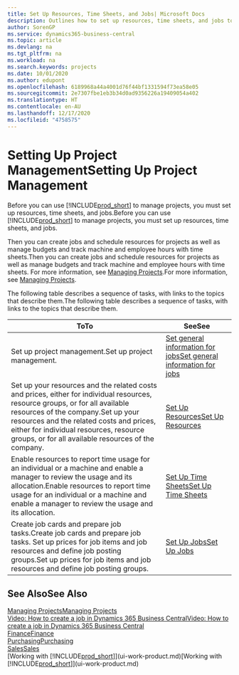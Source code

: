 ```yaml
---
title: Set Up Resources, Time Sheets, and Jobs| Microsoft Docs
description: Outlines how to set up resources, time sheets, and jobs to manage projects.
author: SorenGP
ms.service: dynamics365-business-central
ms.topic: article
ms.devlang: na
ms.tgt_pltfrm: na
ms.workload: na
ms.search.keywords: projects
ms.date: 10/01/2020
ms.author: edupont
ms.openlocfilehash: 6189968a44a4001d76f44bf1331594f73ea58e05
ms.sourcegitcommit: 2e7307fbe1eb3b34d0ad9356226a19409054a402
ms.translationtype: HT
ms.contentlocale: en-AU
ms.lasthandoff: 12/17/2020
ms.locfileid: "4758575"
---
```

# <a name="setting-up-project-management"></a><span data-ttu-id="223f6-103">Setting Up Project Management</span><span class="sxs-lookup"><span data-stu-id="223f6-103">Setting Up Project Management</span></span>
<span data-ttu-id="223f6-104">Before you can use [!INCLUDE[prod_short](includes/prod_short.md)] to manage projects, you must set up resources, time sheets, and jobs.</span><span class="sxs-lookup"><span data-stu-id="223f6-104">Before you can use [!INCLUDE[prod_short](includes/prod_short.md)] to manage projects, you must set up resources, time sheets, and jobs.</span></span>

<span data-ttu-id="223f6-105">Then you can create jobs and schedule resources for projects as well as manage budgets and track machine and employee hours with time sheets.</span><span class="sxs-lookup"><span data-stu-id="223f6-105">Then you can create jobs and schedule resources for projects as well as manage budgets and track machine and employee hours with time sheets.</span></span> <span data-ttu-id="223f6-106">For more information, see [Managing Projects](projects-manage-projects.md).</span><span class="sxs-lookup"><span data-stu-id="223f6-106">For more information, see [Managing Projects](projects-manage-projects.md).</span></span>  

<span data-ttu-id="223f6-107">The following table describes a sequence of tasks, with links to the topics that describe them.</span><span class="sxs-lookup"><span data-stu-id="223f6-107">The following table describes a sequence of tasks, with links to the topics that describe them.</span></span>

| <span data-ttu-id="223f6-108">To</span><span class="sxs-lookup"><span data-stu-id="223f6-108">To</span></span> | <span data-ttu-id="223f6-109">See</span><span class="sxs-lookup"><span data-stu-id="223f6-109">See</span></span> |
| --- | --- |
| <span data-ttu-id="223f6-110">Set up project management.</span><span class="sxs-lookup"><span data-stu-id="223f6-110">Set up project management.</span></span>|[<span data-ttu-id="223f6-111">Set general information for jobs</span><span class="sxs-lookup"><span data-stu-id="223f6-111">Set general information for jobs</span></span>](projects-how-setup-jobs.md#to-set-general-information-for-jobs)|
| <span data-ttu-id="223f6-112">Set up your resources and the related costs and prices, either for individual resources, resource groups, or for all available resources of the company.</span><span class="sxs-lookup"><span data-stu-id="223f6-112">Set up your resources and the related costs and prices, either for individual resources, resource groups, or for all available resources of the company.</span></span> |[<span data-ttu-id="223f6-113">Set Up Resources</span><span class="sxs-lookup"><span data-stu-id="223f6-113">Set Up Resources</span></span>](projects-how-setup-resources.md) |
| <span data-ttu-id="223f6-114">Enable resources to report time usage for an individual or a machine and enable a manager to review the usage and its allocation.</span><span class="sxs-lookup"><span data-stu-id="223f6-114">Enable resources to report time usage for an individual or a machine and enable a manager to review the usage and its allocation.</span></span> |[<span data-ttu-id="223f6-115">Set Up Time Sheets</span><span class="sxs-lookup"><span data-stu-id="223f6-115">Set Up Time Sheets</span></span>](projects-how-setup-time-sheets.md) |
| <span data-ttu-id="223f6-116">Create job cards and prepare job tasks.</span><span class="sxs-lookup"><span data-stu-id="223f6-116">Create job cards and prepare job tasks.</span></span> <span data-ttu-id="223f6-117">Set up prices for job items and job resources and define job posting groups.</span><span class="sxs-lookup"><span data-stu-id="223f6-117">Set up prices for job items and job resources and define job posting groups.</span></span> |[<span data-ttu-id="223f6-118">Set Up Jobs</span><span class="sxs-lookup"><span data-stu-id="223f6-118">Set Up Jobs</span></span>](projects-how-setup-jobs.md) |

## <a name="see-also"></a><span data-ttu-id="223f6-119">See Also</span><span class="sxs-lookup"><span data-stu-id="223f6-119">See Also</span></span>

[<span data-ttu-id="223f6-120">Managing Projects</span><span class="sxs-lookup"><span data-stu-id="223f6-120">Managing Projects</span></span>](projects-manage-projects.md)  
[<span data-ttu-id="223f6-121">Video: How to create a job in Dynamics 365 Business Central</span><span class="sxs-lookup"><span data-stu-id="223f6-121">Video: How to create a job in Dynamics 365 Business Central</span></span>](https://www.youtube.com/watch?v=VqaPWr7BWmw)  
[<span data-ttu-id="223f6-122">Finance</span><span class="sxs-lookup"><span data-stu-id="223f6-122">Finance</span></span>](finance.md)  
[<span data-ttu-id="223f6-123">Purchasing</span><span class="sxs-lookup"><span data-stu-id="223f6-123">Purchasing</span></span>](purchasing-manage-purchasing.md)  
[<span data-ttu-id="223f6-124">Sales</span><span class="sxs-lookup"><span data-stu-id="223f6-124">Sales</span></span>](sales-manage-sales.md)  
<span data-ttu-id="223f6-125">[Working with [!INCLUDE[prod_short](includes/prod_short.md)]](ui-work-product.md)</span><span class="sxs-lookup"><span data-stu-id="223f6-125">[Working with [!INCLUDE[prod_short](includes/prod_short.md)]](ui-work-product.md)</span></span>  
